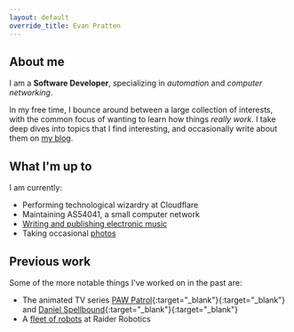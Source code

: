 ```yaml
---
layout: default
override_title: Evan Pratten
---
```

## About me

I am a **Software Developer**, specializing in *automation* and *computer networking*.

In my free time, I bounce around between a large collection of interests, with the common focus of wanting to learn how things *really work*. I take deep dives into topics that I find interesting, and occasionally write about them on [my blog](/blog).

## What I'm up to

I am currently:

- Performing technological wizardry at Cloudflare
- Maintaining AS54041, a small computer network
- [Writing and publishing electronic music](/music)
- Taking occasional [photos](/photography)

## Previous work

Some of the more notable things I've worked on in the past are:

- The animated TV series [PAW Patrol](https://www.imdb.com/title/tt3121722/){:target="_blank"}{:target="_blank"} and [Daniel Spellbound](https://www.imdb.com/title/tt13983670/){:target="_blank"}{:target="_blank"}
- A [fleet of robots](/robotics/5024) at Raider Robotics
